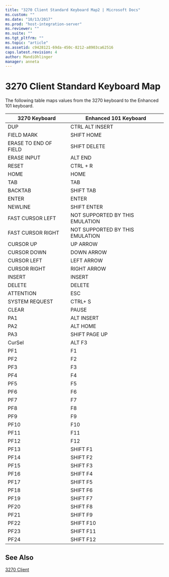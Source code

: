 ```yaml
---
title: "3270 Client Standard Keyboard Map2 | Microsoft Docs"
ms.custom: ""
ms.date: "10/13/2017"
ms.prod: "host-integration-server"
ms.reviewer: ""
ms.suite: ""
ms.tgt_pltfrm: ""
ms.topic: "article"
ms.assetid: c9428121-69da-450c-8212-a8903ca62516
caps.latest.revision: 4
author: MandiOhlinger
manager: anneta
---
```

# 3270 Client Standard Keyboard Map
The following table maps values from the 3270 keyboard to the Enhanced 101 keyboard.  
  
|3270 Keyboard|Enhanced 101 Keyboard|  
|-------------------|---------------------------|  
|DUP|CTRL ALT INSERT|  
|FIELD MARK|SHIFT HOME|  
|ERASE TO END OF FIELD|SHIFT DELETE|  
|ERASE INPUT|ALT END|  
|RESET|CTRL + R|  
|HOME|HOME|  
|TAB|TAB|  
|BACKTAB|SHIFT TAB|  
|ENTER|ENTER|  
|NEWLINE|SHIFT ENTER|  
|FAST CURSOR LEFT|NOT SUPPORTED BY THIS EMULATION|  
|FAST CURSOR RIGHT|NOT SUPPORTED BY THIS EMULATION|  
|CURSOR UP|UP ARROW|  
|CURSOR DOWN|DOWN ARROW|  
|CURSOR LEFT|LEFT ARROW|  
|CURSOR RIGHT|RIGHT ARROW|  
|INSERT|INSERT|  
|DELETE|DELETE|  
|ATTENTION|ESC|  
|SYSTEM REQUEST|CTRL+ S|  
|CLEAR|PAUSE|  
|PA1|ALT INSERT|  
|PA2|ALT HOME|  
|PA3|SHIFT PAGE UP|  
|CurSel|ALT F3|  
|PF1|F1|  
|PF2|F2|  
|PF3|F3|  
|PF4|F4|  
|PF5|F5|  
|PF6|F6|  
|PF7|F7|  
|PF8|F8|  
|PF9|F9|  
|PF10|F10|  
|PF11|F11|  
|PF12|F12|  
|PF13|SHIFT F1|  
|PF14|SHIFT F2|  
|PF15|SHIFT F3|  
|PF16|SHIFT F4|  
|PF17|SHIFT F5|  
|PF18|SHIFT F6|  
|PF19|SHIFT F7|  
|PF20|SHIFT F8|  
|PF21|SHIFT F9|  
|PF22|SHIFT F10|  
|PF23|SHIFT F11|  
|PF24|SHIFT F12|  
  
## See Also  
 [3270 Client](../core/3270-client.md)